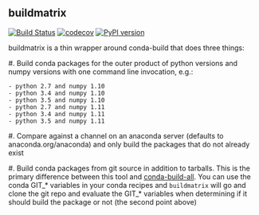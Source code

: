 buildmatrix
-----------
[![Build Status](https://travis-ci.org/ericdill/buildmatrix.svg?branch=master)](https://travis-ci.org/ericdill/buildmatrix)
[![codecov](https://codecov.io/gh/ericdill/buildmatrix/branch/master/graph/badge.svg)](https://codecov.io/gh/ericdill/buildmatrix)
[![PyPI version](https://badge.fury.io/py/buildmatrix.svg)](https://badge.fury.io/py/buildmatrix)

buildmatrix is a thin wrapper around conda-build that does three things:

#. Build conda packages for the outer product of python versions and numpy versions with one command line
   invocation, e.g.:

    - python 2.7 and numpy 1.10
    - python 3.4 and numpy 1.10
    - python 3.5 and numpy 1.10
    - python 2.7 and numpy 1.11
    - python 3.4 and numpy 1.11
    - python 3.5 and numpy 1.11

#. Compare against a channel on an anaconda server (defaults to anaconda.org/anaconda) and only build the packages that
   do not already exist

#. Build conda packages from git source in addition to tarballs. This is the primary difference between this tool
   and [conda-build-all](https://github.com/SciTools/conda-build-all).  You can use the conda GIT_* variables
   in your conda recipes and `buildmatrix` will go and clone the git repo and evaluate the GIT_* variables
   when determining if it should build the package or not (the second point above)
